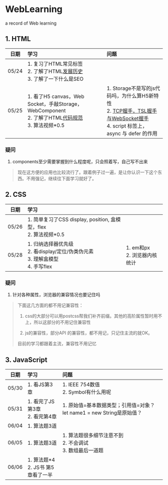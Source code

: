 # WebLearning

a record of Web learning

## 1. HTML

| 日期    | 学习                                                                                                                                   | 问题                                                                                                                                             |
|:-----:|:------------------------------------------------------------------------------------------------------------------------------------ |:---------------------------------------------------------------------------------------------------------------------------------------------- |
| 05/24 | 1. 复习了HTML常见标签<br/>2. 了解了HTML[发展历史](https://developer.mozilla.org/zh-CN/docs/Glossary/HTML)<br/>3. 了解了一下什么是SEO                       |                                                                                                                                                |
| 05/25 | 1. 看了H5 canvas，Web Socket，手敲Storage，WebComponent<br/>2. 了解了HTML[代码规范](https://www.runoob.com/html/html5-syntax.html)<br/>3. 算法视频*0.5 | 1. Storage不是写的js代码吗，为什么算H5新特性<br/>2. [TCP握手，TSL握手与WebSocket握手](https://juejin.cn/post/6844904132071948295)<br/>4. script 标签上，async 与 defer 的作用 |

### 疑问

1. components至少需要掌握到什么程度呢，只会照着写，自己写不出来

> 现在这方便的应用也比较流行了。跟着例子过一遍，是让你认识一下这个东西。不用强记，继续往下面学习就好了。

## 2. CSS

| 日期    | 学习                                                              |                         |
|:-----:|:--------------------------------------------------------------- |:----------------------- |
| 05/26 | 1. 简单复习了CSS display, position, 盒模型，flex<br/>2. 算法视频*0.5         |                         |
| 05/28 | 1. 归纳选择器优先级<br/>2. 看display/定位/伪类伪元素<br/>3. 理解盒模型<br/>4. 手写flex | 1. em和px<br/>2. 浏览器内核统计 |

### 疑问

1. 针对各种属性，浏览器的兼容情况也要记住吗

> 下面这几方面的都不用记兼容性：
> 
> 1. css的大部分可以用postcss帮我们补齐前缀。其他的高阶属性暂时用不上，所以这部分的不用记住兼容性
> 
> 2. js的兼容性，部分API 的兼容性，都不用记，只记住主流的就OK。
> 
> 目前的学习都跟着主流，兼容性不用记忆

## 3. JavaScript

| 日期    | 学习                          | 问题                                                    |
|:-----:|:--------------------------- |:----------------------------------------------------- |
| 05/30 | 1. 看JS第3章                   | 1. IEEE 754数值<br/>2. Symbol有什么用呢<br/>                 |
| 05/31 | 1. 看完了JS第3章<br/>2. 看完第4章    | 1. 原始值=基本数据类型；引用值=对象？let name1 = new String是原始值？<br/> |
| 06/04 | 1. 算法题3道                    |                                                       |
| 06/05 | 1. 算法题3道                    | 1. 算法题很多细节注意不到<br/>2. 不会调试<br/>3. 数组最后一道题             |
| 06/06 | 1. 算法题*4<br/>2. JS书 第5章看了一半 |                                                       |
